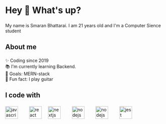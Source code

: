 <h1 align="left">Hey 👋 What's up?</h1>

###

<p align="left">My name is Smaran Bhattarai. I am 21 years old and I'm a Computer Sience student</p>

###

<h2 align="left">About me</h2>

###

<p align="left">✨ Coding since 2019<br>📚 I'm currently learning Backend.<br>🎯 Goals: MERN-stack<br>🎲 Fun fact: I play guitar</p>

###

<h2 align="left">I code with</h2>

###

<div align="left">
  <img src="https://cdn.jsdelivr.net/gh/devicons/devicon/icons/javascript/javascript-original.svg" height="40" alt="javascript logo"  />
  <img width="12" />
  
  <img width="12" />
  <img src="https://cdn.jsdelivr.net/gh/devicons/devicon/icons/react/react-original.svg" height="40" alt="react logo"  />
  <img width="12" />
  <img src="https://static.cdnlogo.com/logos/n/49/node-js.svg" height="40" alt="nextjs logo"  />
  <img width="12" />

  <img width="12" />
  <img src="https://static.cdnlogo.com/logos/p/3/python.svg" height="40" alt="nodejs logo"  />
  <img width="12" />
  
  <img width="12" />
  <img src="https://static.cdnlogo.com/logos/o/82/oracle-thumb.png" height="40" alt="nodejs logo"  />
  <img width="12" />  
  
  
  <img width="12" />
  <img src="https://static.cdnlogo.com/logos/j/86/java.png" height="40" alt="jest logo"  />
</div>

###
